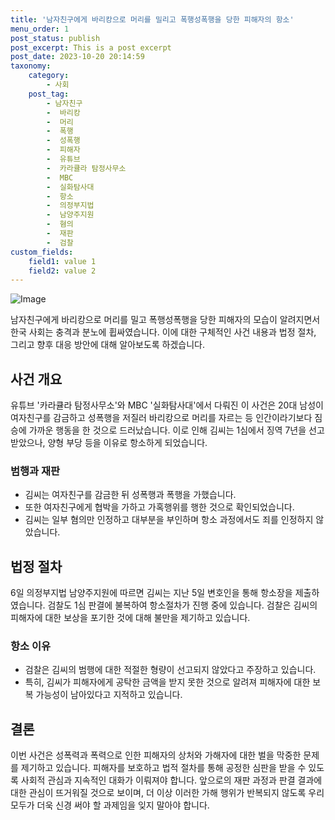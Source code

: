 ```yaml
---
title: '남자친구에게 바리캉으로 머리를 밀리고 폭행성폭행을 당한 피해자의 항소'
menu_order: 1
post_status: publish
post_excerpt: This is a post excerpt
post_date: 2023-10-20 20:14:59
taxonomy:
    category:
        - 사회
    post_tag:
        - 남자친구
        -  바리캉
        -  머리
        -  폭행
        -  성폭행
        -  피해자
        -  유튜브
        -  카라큘라 탐정사무소
        -  MBC
        -  실화탐사대
        -  항소
        -  의정부지법
        -  남양주지원
        -  혐의
        -  재판
        -  검찰
custom_fields:
    field1: value 1
    field2: value 2
---
```


![Image](https://imgnews.pstatic.net/image/088/2024/02/06/0000861122_001_20240206183801193.png?type=w647)


남자친구에게 바리캉으로 머리를 밀고 폭행성폭행을 당한 피해자의 모습이 알려지면서 한국 사회는 충격과 분노에 휩싸였습니다. 이에 대한 구체적인 사건 내용과 법정 절차, 그리고 향후 대응 방안에 대해 알아보도록 하겠습니다.

## 사건 개요
유튜브 '카라큘라 탐정사무소'와 MBC '실화탐사대'에서 다뤄진 이 사건은 20대 남성이 여자친구를 감금하고 성폭행을 저질러 바리캉으로 머리를 자르는 등 인간이라기보다 짐승에 가까운 행동을 한 것으로 드러났습니다. 이로 인해 김씨는 1심에서 징역 7년을 선고받았으나, 양형 부당 등을 이유로 항소하게 되었습니다.

### 범행과 재판
- 김씨는 여자친구를 감금한 뒤 성폭행과 폭행을 가했습니다.
- 또한 여자친구에게 협박을 가하고 가혹행위를 행한 것으로 확인되었습니다.
- 김씨는 일부 혐의만 인정하고 대부분을 부인하며 항소 과정에서도 죄를 인정하지 않았습니다.

## 법정 절차
6일 의정부지법 남양주지원에 따르면 김씨는 지난 5일 변호인을 통해 항소장을 제출하였습니다. 검찰도 1심 판결에 불복하여 항소절차가 진행 중에 있습니다. 검찰은 김씨의 피해자에 대한 보상을 포기한 것에 대해 불만을 제기하고 있습니다.

### 항소 이유
- 검찰은 김씨의 범행에 대한 적절한 형량이 선고되지 않았다고 주장하고 있습니다.
- 특히, 김씨가 피해자에게 공탁한 금액을 받지 못한 것으로 알려져 피해자에 대한 보복 가능성이 남아있다고 지적하고 있습니다.

## 결론
이번 사건은 성폭력과 폭력으로 인한 피해자의 상처와 가해자에 대한 벌을 막중한 문제를 제기하고 있습니다. 피해자를 보호하고 법적 절차를 통해 공정한 심판을 받을 수 있도록 사회적 관심과 지속적인 대화가 이뤄져야 합니다. 앞으로의 재판 과정과 판결 결과에 대한 관심이 뜨거워질 것으로 보이며, 더 이상 이러한 가해 행위가 반복되지 않도록 우리 모두가 더욱 신경 써야 할 과제임을 잊지 말아야 합니다.
